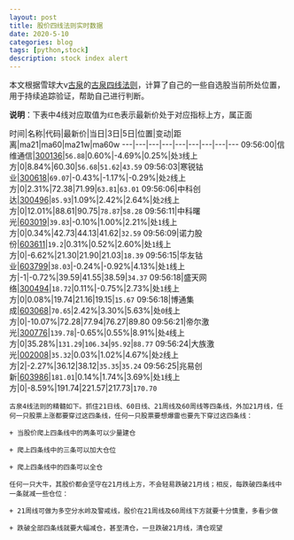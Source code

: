 ```yaml
---
layout: post
title: 股价四线法则实时数据
date: 2020-5-10
categories: blog
tags: [python,stock]
description: stock index alert
---
```



本文根据雪球大v[古泉](https://xueqiu.com/u/7148646888)的[古泉四线法则](https://xueqiu.com/7148646888/130498192)，计算了自己的一些自选股当前所处位置，用于持续追踪验证，帮助自己进行判断。

**说明**：下表中4线对应取值为`红色`表示最新价处于对应指标上方，属正面

时间|名称|代码|最新价|当日|3日|5日|位置|变动|距离|ma21|ma60|ma21w|ma60w
---|---|---|---|---|---|---|---|---
09:56:00|信维通信|[300136](https://xueqiu.com/S/SZ300136)|`56.88`|0.60%|-4.69%|0.25%|处`3`线上方|0|8.84%|60.30|`56.68`|`51.62`|`43.59`
09:56:03|寒锐钴业|[300618](https://xueqiu.com/S/SZ300618)|`69.07`|-0.43%|-1.17%|-0.29%|处`2`线上方|0|2.31%|72.38|71.99|`63.81`|`63.01`
09:56:06|中科创达|[300496](https://xueqiu.com/S/SZ300496)|`85.93`|1.09%|2.42%|2.64%|处`2`线上方|0|12.01%|88.61|90.75|`78.87`|`58.28`
09:56:11|中科曙光|[603019](https://xueqiu.com/S/SH603019)|`39.83`|-0.10%|1.00%|2.21%|处`1`线上方|0|0.34%|42.73|44.13|41.62|`32.59`
09:56:09|诺力股份|[603611](https://xueqiu.com/S/SH603611)|`19.2`|0.31%|0.52%|2.60%|处`1`线上方|0|-6.62%|21.30|21.90|21.03|`18.39`
09:56:15|华友钴业|[603799](https://xueqiu.com/S/SH603799)|`38.03`|-0.24%|-0.92%|4.13%|处`1`线上方|-1|-0.72%|39.59|41.55|38.59|`34.37`
09:56:18|盛天网络|[300494](https://xueqiu.com/S/SZ300494)|`18.72`|0.11%|-0.75%|2.73%|处`1`线上方|0|0.08%|19.74|21.16|19.15|`15.67`
09:56:18|博通集成|[603068](https://xueqiu.com/S/SH603068)|`70.65`|2.42%|3.30%|5.63%|处`0`线上方|0|-10.07%|72.28|77.94|76.27|89.80
09:56:21|帝尔激光|[300776](https://xueqiu.com/S/SZ300776)|`139.78`|-0.65%|0.55%|8.91%|处`4`线上方|0|35.28%|`131.29`|`106.34`|`95.92`|`88.77`
09:56:24|大族激光|[002008](https://xueqiu.com/S/SZ002008)|`35.32`|0.03%|1.02%|4.67%|处`2`线上方|2|-2.27%|36.12|38.12|`35.35`|`35.24`
09:56:25|兆易创新|[603986](https://xueqiu.com/S/SH603986)|`181.01`|0.14%|1.74%|3.69%|处`1`线上方|0|-8.59%|191.74|221.57|217.73|`170.70`

```
古泉4线法则的精髓如下。抓住21日线、60日线、21周线及60周线等四条线，外加21月线，任何一只股票上涨都要穿过这四条线，任何一只股票要想爆雷也要先下穿过这四条线：

+ 当股价爬上四条线中的两条可以少量建仓

+ 爬上四条线中的三条可以加大仓位

+ 爬上四条线中的四条可以全仓

任何一只大牛，其股价都会坚守在21月线上方，不会轻易跌破21月线；相反，每跌破四条线中一条就减一些仓位：

+ 21周线可做为多空分水岭及警戒线，股价在21周线及60周线下方就要十分慎重，多看少做

+ 跌破全部四条线就要大幅减仓，甚至清仓，一旦跌破21月线，清仓观望
```